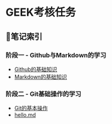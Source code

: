 # GEEK考核任务
## 📖笔记索引
### 阶段一 - Github与Markdown的学习
- [Github的基础知识](https://github.com/BurnedChocolate/Tasks/blob/main/%E9%98%B6%E6%AE%B51%E7%AC%94%E8%AE%B0/Github%E7%9A%84%E5%9F%BA%E7%A1%80%E7%9F%A5%E8%AF%86.md)
- [Markdown的基础知识](https://github.com/BurnedChocolate/Tasks/blob/main/%E9%98%B6%E6%AE%B51%E7%AC%94%E8%AE%B0/Markdown%E7%9A%84%E5%9F%BA%E7%A1%80%E7%9F%A5%E8%AF%86.md)
### 阶段二 - Git基础操作的学习
- [Git的基本操作](https://github.com/BurnedChocolate/Tasks/blob/main/%E9%98%B6%E6%AE%B52%E7%AC%94%E8%AE%B0/Git%E7%9A%84%E5%9F%BA%E6%9C%AC%E6%93%8D%E4%BD%9C.md)
- [hello.md](https://github.com/BurnedChocolate/Tasks/blob/main/%E9%98%B6%E6%AE%B52%E7%AC%94%E8%AE%B0/hello.md)
